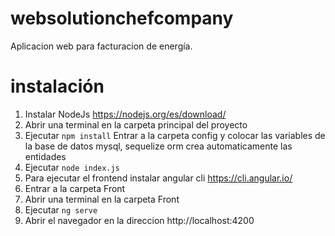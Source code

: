 # websolutionchefcompany
Aplicacion web para facturacion de energía.

# instalación

1. Instalar NodeJs
https://nodejs.org/es/download/
2. Abrir una terminal en la carpeta principal del proyecto
3. Ejecutar `npm install`
Entrar a la carpeta config y colocar las variables de la base de datos mysql, sequelize orm crea automaticamente las entidades
4. Ejecutar `node index.js`
5. Para ejecutar el frontend instalar angular cli
https://cli.angular.io/
6. Entrar a la carpeta Front
7. Abrir una terminal en la carpeta Front
8. Ejecutar `ng serve`
9. Abrir el navegador en la direccion http://localhost:4200
